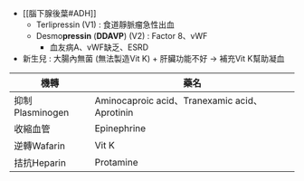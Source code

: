 -  [[腦下腺後葉#ADH]]
	- Terlipressin (V1) : 食道靜脈瘤急性出血
	- Desmo**pressin** (**DDAVP**) (V2) : Factor 8、vWF
		- 血友病A、vWF缺乏、ESRD
- 新生兒 : 大腸內無菌 (無法製造Vit K) + 肝臟功能不好 -> 補充Vit K幫助凝血

| 機轉            | 藥名                                          |
|-----------------|-----------------------------------------------|
| 抑制Plasminogen | Aminocaproic acid、Tranexamic acid、Aprotinin |
| 收縮血管        | Epinephrine                                   |
| 逆轉Wafarin     | Vit K                                         |
| 拮抗Heparin     | Protamine                                     |